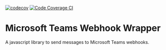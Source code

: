 [![codecov](https://codecov.io/gh/adamriaz/ms-teams-wrapper/branch/main/graph/badge.svg?token=CWs1H3PAlb)](https://codecov.io/gh/adamriaz/ms-teams-wrapper)
[![Code Coverage CI](https://github.com/adamriaz/ms-teams-wrapper/actions/workflows/codecov.yml/badge.svg)](https://github.com/adamriaz/ms-teams-wrapper/actions/workflows/codecov.yml)

# Microsoft Teams Webhook Wrapper
A javascript library to send messages to Microsoft Teams webhooks.
